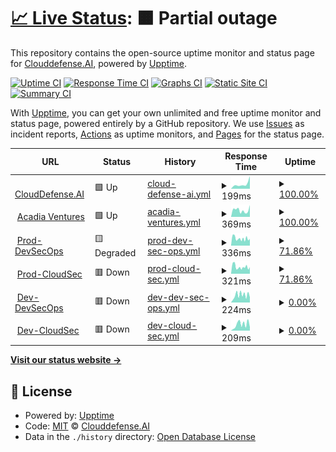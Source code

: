 # [📈 Live Status](https://Clouddefense.AI.github.io/upptime): <!--live status--> **🟧 Partial outage**

This repository contains the open-source uptime monitor and status page for [Clouddefense.AI](https://Clouddefense.AI.github.io/upptime), powered by [Upptime](https://github.com/upptime/upptime).

[![Uptime CI](https://github.com/Clouddefense.AI/upptime/workflows/Uptime%20CI/badge.svg)](https://github.com/Clouddefense.AI/upptime/actions?query=workflow%3A%22Uptime+CI%22)
[![Response Time CI](https://github.com/Clouddefense.AI/upptime/workflows/Response%20Time%20CI/badge.svg)](https://github.com/Clouddefense.AI/upptime/actions?query=workflow%3A%22Response+Time+CI%22)
[![Graphs CI](https://github.com/Clouddefense.AI/upptime/workflows/Graphs%20CI/badge.svg)](https://github.com/Clouddefense.AI/upptime/actions?query=workflow%3A%22Graphs+CI%22)
[![Static Site CI](https://github.com/Clouddefense.AI/upptime/workflows/Static%20Site%20CI/badge.svg)](https://github.com/Clouddefense.AI/upptime/actions?query=workflow%3A%22Static+Site+CI%22)
[![Summary CI](https://github.com/Clouddefense.AI/upptime/workflows/Summary%20CI/badge.svg)](https://github.com/Clouddefense.AI/upptime/actions?query=workflow%3A%22Summary+CI%22)

With [Upptime](https://upptime.js.org), you can get your own unlimited and free uptime monitor and status page, powered entirely by a GitHub repository. We use [Issues](https://github.com/Clouddefense.AI/upptime/issues) as incident reports, [Actions](https://github.com/Clouddefense.AI/upptime/actions) as uptime monitors, and [Pages](https://Clouddefense.AI.github.io/upptime) for the status page.

<!--start: status pages-->
<!-- This summary is generated by Upptime (https://github.com/upptime/upptime) -->
<!-- Do not edit this manually, your changes will be overwritten -->
<!-- prettier-ignore -->
| URL | Status | History | Response Time | Uptime |
| --- | ------ | ------- | ------------- | ------ |
| <img alt="" src="https://icons.duckduckgo.com/ip3/www.clouddefense.ai.ico" height="13"> [CloudDefense.AI](https://www.clouddefense.ai) | 🟩 Up | [cloud-defense-ai.yml](https://github.com/CloudDefenseAI/upptime/commits/HEAD/history/cloud-defense-ai.yml) | <details><summary><img alt="Response time graph" src="./graphs/cloud-defense-ai/response-time-week.png" height="20"> 199ms</summary><br><a href="https://upptime.clouddefenseai.com/history/cloud-defense-ai"><img alt="Response time 199" src="https://img.shields.io/endpoint?url=https%3A%2F%2Fraw.githubusercontent.com%2FCloudDefenseAI%2Fupptime%2FHEAD%2Fapi%2Fcloud-defense-ai%2Fresponse-time.json"></a><br><a href="https://upptime.clouddefenseai.com/history/cloud-defense-ai"><img alt="24-hour response time 253" src="https://img.shields.io/endpoint?url=https%3A%2F%2Fraw.githubusercontent.com%2FCloudDefenseAI%2Fupptime%2FHEAD%2Fapi%2Fcloud-defense-ai%2Fresponse-time-day.json"></a><br><a href="https://upptime.clouddefenseai.com/history/cloud-defense-ai"><img alt="7-day response time 199" src="https://img.shields.io/endpoint?url=https%3A%2F%2Fraw.githubusercontent.com%2FCloudDefenseAI%2Fupptime%2FHEAD%2Fapi%2Fcloud-defense-ai%2Fresponse-time-week.json"></a><br><a href="https://upptime.clouddefenseai.com/history/cloud-defense-ai"><img alt="30-day response time 199" src="https://img.shields.io/endpoint?url=https%3A%2F%2Fraw.githubusercontent.com%2FCloudDefenseAI%2Fupptime%2FHEAD%2Fapi%2Fcloud-defense-ai%2Fresponse-time-month.json"></a><br><a href="https://upptime.clouddefenseai.com/history/cloud-defense-ai"><img alt="1-year response time 199" src="https://img.shields.io/endpoint?url=https%3A%2F%2Fraw.githubusercontent.com%2FCloudDefenseAI%2Fupptime%2FHEAD%2Fapi%2Fcloud-defense-ai%2Fresponse-time-year.json"></a></details> | <details><summary><a href="https://upptime.clouddefenseai.com/history/cloud-defense-ai">100.00%</a></summary><a href="https://upptime.clouddefenseai.com/history/cloud-defense-ai"><img alt="All-time uptime 100.00%" src="https://img.shields.io/endpoint?url=https%3A%2F%2Fraw.githubusercontent.com%2FCloudDefenseAI%2Fupptime%2FHEAD%2Fapi%2Fcloud-defense-ai%2Fuptime.json"></a><br><a href="https://upptime.clouddefenseai.com/history/cloud-defense-ai"><img alt="24-hour uptime 100.00%" src="https://img.shields.io/endpoint?url=https%3A%2F%2Fraw.githubusercontent.com%2FCloudDefenseAI%2Fupptime%2FHEAD%2Fapi%2Fcloud-defense-ai%2Fuptime-day.json"></a><br><a href="https://upptime.clouddefenseai.com/history/cloud-defense-ai"><img alt="7-day uptime 100.00%" src="https://img.shields.io/endpoint?url=https%3A%2F%2Fraw.githubusercontent.com%2FCloudDefenseAI%2Fupptime%2FHEAD%2Fapi%2Fcloud-defense-ai%2Fuptime-week.json"></a><br><a href="https://upptime.clouddefenseai.com/history/cloud-defense-ai"><img alt="30-day uptime 100.00%" src="https://img.shields.io/endpoint?url=https%3A%2F%2Fraw.githubusercontent.com%2FCloudDefenseAI%2Fupptime%2FHEAD%2Fapi%2Fcloud-defense-ai%2Fuptime-month.json"></a><br><a href="https://upptime.clouddefenseai.com/history/cloud-defense-ai"><img alt="1-year uptime 100.00%" src="https://img.shields.io/endpoint?url=https%3A%2F%2Fraw.githubusercontent.com%2FCloudDefenseAI%2Fupptime%2FHEAD%2Fapi%2Fcloud-defense-ai%2Fuptime-year.json"></a></details>
| <img alt="" src="https://icons.duckduckgo.com/ip3/acadia.ventures.ico" height="13"> [Acadia Ventures](https://acadia.ventures) | 🟩 Up | [acadia-ventures.yml](https://github.com/CloudDefenseAI/upptime/commits/HEAD/history/acadia-ventures.yml) | <details><summary><img alt="Response time graph" src="./graphs/acadia-ventures/response-time-week.png" height="20"> 369ms</summary><br><a href="https://upptime.clouddefenseai.com/history/acadia-ventures"><img alt="Response time 369" src="https://img.shields.io/endpoint?url=https%3A%2F%2Fraw.githubusercontent.com%2FCloudDefenseAI%2Fupptime%2FHEAD%2Fapi%2Facadia-ventures%2Fresponse-time.json"></a><br><a href="https://upptime.clouddefenseai.com/history/acadia-ventures"><img alt="24-hour response time 356" src="https://img.shields.io/endpoint?url=https%3A%2F%2Fraw.githubusercontent.com%2FCloudDefenseAI%2Fupptime%2FHEAD%2Fapi%2Facadia-ventures%2Fresponse-time-day.json"></a><br><a href="https://upptime.clouddefenseai.com/history/acadia-ventures"><img alt="7-day response time 369" src="https://img.shields.io/endpoint?url=https%3A%2F%2Fraw.githubusercontent.com%2FCloudDefenseAI%2Fupptime%2FHEAD%2Fapi%2Facadia-ventures%2Fresponse-time-week.json"></a><br><a href="https://upptime.clouddefenseai.com/history/acadia-ventures"><img alt="30-day response time 369" src="https://img.shields.io/endpoint?url=https%3A%2F%2Fraw.githubusercontent.com%2FCloudDefenseAI%2Fupptime%2FHEAD%2Fapi%2Facadia-ventures%2Fresponse-time-month.json"></a><br><a href="https://upptime.clouddefenseai.com/history/acadia-ventures"><img alt="1-year response time 369" src="https://img.shields.io/endpoint?url=https%3A%2F%2Fraw.githubusercontent.com%2FCloudDefenseAI%2Fupptime%2FHEAD%2Fapi%2Facadia-ventures%2Fresponse-time-year.json"></a></details> | <details><summary><a href="https://upptime.clouddefenseai.com/history/acadia-ventures">100.00%</a></summary><a href="https://upptime.clouddefenseai.com/history/acadia-ventures"><img alt="All-time uptime 100.00%" src="https://img.shields.io/endpoint?url=https%3A%2F%2Fraw.githubusercontent.com%2FCloudDefenseAI%2Fupptime%2FHEAD%2Fapi%2Facadia-ventures%2Fuptime.json"></a><br><a href="https://upptime.clouddefenseai.com/history/acadia-ventures"><img alt="24-hour uptime 100.00%" src="https://img.shields.io/endpoint?url=https%3A%2F%2Fraw.githubusercontent.com%2FCloudDefenseAI%2Fupptime%2FHEAD%2Fapi%2Facadia-ventures%2Fuptime-day.json"></a><br><a href="https://upptime.clouddefenseai.com/history/acadia-ventures"><img alt="7-day uptime 100.00%" src="https://img.shields.io/endpoint?url=https%3A%2F%2Fraw.githubusercontent.com%2FCloudDefenseAI%2Fupptime%2FHEAD%2Fapi%2Facadia-ventures%2Fuptime-week.json"></a><br><a href="https://upptime.clouddefenseai.com/history/acadia-ventures"><img alt="30-day uptime 100.00%" src="https://img.shields.io/endpoint?url=https%3A%2F%2Fraw.githubusercontent.com%2FCloudDefenseAI%2Fupptime%2FHEAD%2Fapi%2Facadia-ventures%2Fuptime-month.json"></a><br><a href="https://upptime.clouddefenseai.com/history/acadia-ventures"><img alt="1-year uptime 100.00%" src="https://img.shields.io/endpoint?url=https%3A%2F%2Fraw.githubusercontent.com%2FCloudDefenseAI%2Fupptime%2FHEAD%2Fapi%2Facadia-ventures%2Fuptime-year.json"></a></details>
| <img alt="" src="https://icons.duckduckgo.com/ip3/console.clouddefenseai.com.ico" height="13"> [Prod-DevSecOps](https://console.clouddefenseai.com/authentication/sign-in) | 🟨 Degraded | [prod-dev-sec-ops.yml](https://github.com/CloudDefenseAI/upptime/commits/HEAD/history/prod-dev-sec-ops.yml) | <details><summary><img alt="Response time graph" src="./graphs/prod-dev-sec-ops/response-time-week.png" height="20"> 336ms</summary><br><a href="https://upptime.clouddefenseai.com/history/prod-dev-sec-ops"><img alt="Response time 336" src="https://img.shields.io/endpoint?url=https%3A%2F%2Fraw.githubusercontent.com%2FCloudDefenseAI%2Fupptime%2FHEAD%2Fapi%2Fprod-dev-sec-ops%2Fresponse-time.json"></a><br><a href="https://upptime.clouddefenseai.com/history/prod-dev-sec-ops"><img alt="24-hour response time 336" src="https://img.shields.io/endpoint?url=https%3A%2F%2Fraw.githubusercontent.com%2FCloudDefenseAI%2Fupptime%2FHEAD%2Fapi%2Fprod-dev-sec-ops%2Fresponse-time-day.json"></a><br><a href="https://upptime.clouddefenseai.com/history/prod-dev-sec-ops"><img alt="7-day response time 336" src="https://img.shields.io/endpoint?url=https%3A%2F%2Fraw.githubusercontent.com%2FCloudDefenseAI%2Fupptime%2FHEAD%2Fapi%2Fprod-dev-sec-ops%2Fresponse-time-week.json"></a><br><a href="https://upptime.clouddefenseai.com/history/prod-dev-sec-ops"><img alt="30-day response time 336" src="https://img.shields.io/endpoint?url=https%3A%2F%2Fraw.githubusercontent.com%2FCloudDefenseAI%2Fupptime%2FHEAD%2Fapi%2Fprod-dev-sec-ops%2Fresponse-time-month.json"></a><br><a href="https://upptime.clouddefenseai.com/history/prod-dev-sec-ops"><img alt="1-year response time 336" src="https://img.shields.io/endpoint?url=https%3A%2F%2Fraw.githubusercontent.com%2FCloudDefenseAI%2Fupptime%2FHEAD%2Fapi%2Fprod-dev-sec-ops%2Fresponse-time-year.json"></a></details> | <details><summary><a href="https://upptime.clouddefenseai.com/history/prod-dev-sec-ops">71.86%</a></summary><a href="https://upptime.clouddefenseai.com/history/prod-dev-sec-ops"><img alt="All-time uptime 71.86%" src="https://img.shields.io/endpoint?url=https%3A%2F%2Fraw.githubusercontent.com%2FCloudDefenseAI%2Fupptime%2FHEAD%2Fapi%2Fprod-dev-sec-ops%2Fuptime.json"></a><br><a href="https://upptime.clouddefenseai.com/history/prod-dev-sec-ops"><img alt="24-hour uptime 71.86%" src="https://img.shields.io/endpoint?url=https%3A%2F%2Fraw.githubusercontent.com%2FCloudDefenseAI%2Fupptime%2FHEAD%2Fapi%2Fprod-dev-sec-ops%2Fuptime-day.json"></a><br><a href="https://upptime.clouddefenseai.com/history/prod-dev-sec-ops"><img alt="7-day uptime 71.86%" src="https://img.shields.io/endpoint?url=https%3A%2F%2Fraw.githubusercontent.com%2FCloudDefenseAI%2Fupptime%2FHEAD%2Fapi%2Fprod-dev-sec-ops%2Fuptime-week.json"></a><br><a href="https://upptime.clouddefenseai.com/history/prod-dev-sec-ops"><img alt="30-day uptime 71.86%" src="https://img.shields.io/endpoint?url=https%3A%2F%2Fraw.githubusercontent.com%2FCloudDefenseAI%2Fupptime%2FHEAD%2Fapi%2Fprod-dev-sec-ops%2Fuptime-month.json"></a><br><a href="https://upptime.clouddefenseai.com/history/prod-dev-sec-ops"><img alt="1-year uptime 71.86%" src="https://img.shields.io/endpoint?url=https%3A%2F%2Fraw.githubusercontent.com%2FCloudDefenseAI%2Fupptime%2FHEAD%2Fapi%2Fprod-dev-sec-ops%2Fuptime-year.json"></a></details>
| <img alt="" src="https://icons.duckduckgo.com/ip3/acs-us.clouddefenseai.com.ico" height="13"> [Prod-CloudSec](https://acs-us.clouddefenseai.com/auth/login) | 🟥 Down | [prod-cloud-sec.yml](https://github.com/CloudDefenseAI/upptime/commits/HEAD/history/prod-cloud-sec.yml) | <details><summary><img alt="Response time graph" src="./graphs/prod-cloud-sec/response-time-week.png" height="20"> 321ms</summary><br><a href="https://upptime.clouddefenseai.com/history/prod-cloud-sec"><img alt="Response time 321" src="https://img.shields.io/endpoint?url=https%3A%2F%2Fraw.githubusercontent.com%2FCloudDefenseAI%2Fupptime%2FHEAD%2Fapi%2Fprod-cloud-sec%2Fresponse-time.json"></a><br><a href="https://upptime.clouddefenseai.com/history/prod-cloud-sec"><img alt="24-hour response time 321" src="https://img.shields.io/endpoint?url=https%3A%2F%2Fraw.githubusercontent.com%2FCloudDefenseAI%2Fupptime%2FHEAD%2Fapi%2Fprod-cloud-sec%2Fresponse-time-day.json"></a><br><a href="https://upptime.clouddefenseai.com/history/prod-cloud-sec"><img alt="7-day response time 321" src="https://img.shields.io/endpoint?url=https%3A%2F%2Fraw.githubusercontent.com%2FCloudDefenseAI%2Fupptime%2FHEAD%2Fapi%2Fprod-cloud-sec%2Fresponse-time-week.json"></a><br><a href="https://upptime.clouddefenseai.com/history/prod-cloud-sec"><img alt="30-day response time 321" src="https://img.shields.io/endpoint?url=https%3A%2F%2Fraw.githubusercontent.com%2FCloudDefenseAI%2Fupptime%2FHEAD%2Fapi%2Fprod-cloud-sec%2Fresponse-time-month.json"></a><br><a href="https://upptime.clouddefenseai.com/history/prod-cloud-sec"><img alt="1-year response time 321" src="https://img.shields.io/endpoint?url=https%3A%2F%2Fraw.githubusercontent.com%2FCloudDefenseAI%2Fupptime%2FHEAD%2Fapi%2Fprod-cloud-sec%2Fresponse-time-year.json"></a></details> | <details><summary><a href="https://upptime.clouddefenseai.com/history/prod-cloud-sec">71.86%</a></summary><a href="https://upptime.clouddefenseai.com/history/prod-cloud-sec"><img alt="All-time uptime 71.86%" src="https://img.shields.io/endpoint?url=https%3A%2F%2Fraw.githubusercontent.com%2FCloudDefenseAI%2Fupptime%2FHEAD%2Fapi%2Fprod-cloud-sec%2Fuptime.json"></a><br><a href="https://upptime.clouddefenseai.com/history/prod-cloud-sec"><img alt="24-hour uptime 71.86%" src="https://img.shields.io/endpoint?url=https%3A%2F%2Fraw.githubusercontent.com%2FCloudDefenseAI%2Fupptime%2FHEAD%2Fapi%2Fprod-cloud-sec%2Fuptime-day.json"></a><br><a href="https://upptime.clouddefenseai.com/history/prod-cloud-sec"><img alt="7-day uptime 71.86%" src="https://img.shields.io/endpoint?url=https%3A%2F%2Fraw.githubusercontent.com%2FCloudDefenseAI%2Fupptime%2FHEAD%2Fapi%2Fprod-cloud-sec%2Fuptime-week.json"></a><br><a href="https://upptime.clouddefenseai.com/history/prod-cloud-sec"><img alt="30-day uptime 71.86%" src="https://img.shields.io/endpoint?url=https%3A%2F%2Fraw.githubusercontent.com%2FCloudDefenseAI%2Fupptime%2FHEAD%2Fapi%2Fprod-cloud-sec%2Fuptime-month.json"></a><br><a href="https://upptime.clouddefenseai.com/history/prod-cloud-sec"><img alt="1-year uptime 71.86%" src="https://img.shields.io/endpoint?url=https%3A%2F%2Fraw.githubusercontent.com%2FCloudDefenseAI%2Fupptime%2FHEAD%2Fapi%2Fprod-cloud-sec%2Fuptime-year.json"></a></details>
| <img alt="" src="https://icons.duckduckgo.com/ip3/dev.clouddefenseai.com.ico" height="13"> [Dev-DevSecOps](https://dev.clouddefenseai.com/authentication/sign-in) | 🟥 Down | [dev-dev-sec-ops.yml](https://github.com/CloudDefenseAI/upptime/commits/HEAD/history/dev-dev-sec-ops.yml) | <details><summary><img alt="Response time graph" src="./graphs/dev-dev-sec-ops/response-time-week.png" height="20"> 224ms</summary><br><a href="https://upptime.clouddefenseai.com/history/dev-dev-sec-ops"><img alt="Response time 224" src="https://img.shields.io/endpoint?url=https%3A%2F%2Fraw.githubusercontent.com%2FCloudDefenseAI%2Fupptime%2FHEAD%2Fapi%2Fdev-dev-sec-ops%2Fresponse-time.json"></a><br><a href="https://upptime.clouddefenseai.com/history/dev-dev-sec-ops"><img alt="24-hour response time 224" src="https://img.shields.io/endpoint?url=https%3A%2F%2Fraw.githubusercontent.com%2FCloudDefenseAI%2Fupptime%2FHEAD%2Fapi%2Fdev-dev-sec-ops%2Fresponse-time-day.json"></a><br><a href="https://upptime.clouddefenseai.com/history/dev-dev-sec-ops"><img alt="7-day response time 224" src="https://img.shields.io/endpoint?url=https%3A%2F%2Fraw.githubusercontent.com%2FCloudDefenseAI%2Fupptime%2FHEAD%2Fapi%2Fdev-dev-sec-ops%2Fresponse-time-week.json"></a><br><a href="https://upptime.clouddefenseai.com/history/dev-dev-sec-ops"><img alt="30-day response time 224" src="https://img.shields.io/endpoint?url=https%3A%2F%2Fraw.githubusercontent.com%2FCloudDefenseAI%2Fupptime%2FHEAD%2Fapi%2Fdev-dev-sec-ops%2Fresponse-time-month.json"></a><br><a href="https://upptime.clouddefenseai.com/history/dev-dev-sec-ops"><img alt="1-year response time 224" src="https://img.shields.io/endpoint?url=https%3A%2F%2Fraw.githubusercontent.com%2FCloudDefenseAI%2Fupptime%2FHEAD%2Fapi%2Fdev-dev-sec-ops%2Fresponse-time-year.json"></a></details> | <details><summary><a href="https://upptime.clouddefenseai.com/history/dev-dev-sec-ops">0.00%</a></summary><a href="https://upptime.clouddefenseai.com/history/dev-dev-sec-ops"><img alt="All-time uptime 0.00%" src="https://img.shields.io/endpoint?url=https%3A%2F%2Fraw.githubusercontent.com%2FCloudDefenseAI%2Fupptime%2FHEAD%2Fapi%2Fdev-dev-sec-ops%2Fuptime.json"></a><br><a href="https://upptime.clouddefenseai.com/history/dev-dev-sec-ops"><img alt="24-hour uptime 0.00%" src="https://img.shields.io/endpoint?url=https%3A%2F%2Fraw.githubusercontent.com%2FCloudDefenseAI%2Fupptime%2FHEAD%2Fapi%2Fdev-dev-sec-ops%2Fuptime-day.json"></a><br><a href="https://upptime.clouddefenseai.com/history/dev-dev-sec-ops"><img alt="7-day uptime 0.00%" src="https://img.shields.io/endpoint?url=https%3A%2F%2Fraw.githubusercontent.com%2FCloudDefenseAI%2Fupptime%2FHEAD%2Fapi%2Fdev-dev-sec-ops%2Fuptime-week.json"></a><br><a href="https://upptime.clouddefenseai.com/history/dev-dev-sec-ops"><img alt="30-day uptime 0.00%" src="https://img.shields.io/endpoint?url=https%3A%2F%2Fraw.githubusercontent.com%2FCloudDefenseAI%2Fupptime%2FHEAD%2Fapi%2Fdev-dev-sec-ops%2Fuptime-month.json"></a><br><a href="https://upptime.clouddefenseai.com/history/dev-dev-sec-ops"><img alt="1-year uptime 0.00%" src="https://img.shields.io/endpoint?url=https%3A%2F%2Fraw.githubusercontent.com%2FCloudDefenseAI%2Fupptime%2FHEAD%2Fapi%2Fdev-dev-sec-ops%2Fuptime-year.json"></a></details>
| <img alt="" src="https://icons.duckduckgo.com/ip3/acs-dev.clouddefenseai.com.ico" height="13"> [Dev-CloudSec](https://acs-dev.clouddefenseai.com/auth/login) | 🟥 Down | [dev-cloud-sec.yml](https://github.com/CloudDefenseAI/upptime/commits/HEAD/history/dev-cloud-sec.yml) | <details><summary><img alt="Response time graph" src="./graphs/dev-cloud-sec/response-time-week.png" height="20"> 209ms</summary><br><a href="https://upptime.clouddefenseai.com/history/dev-cloud-sec"><img alt="Response time 209" src="https://img.shields.io/endpoint?url=https%3A%2F%2Fraw.githubusercontent.com%2FCloudDefenseAI%2Fupptime%2FHEAD%2Fapi%2Fdev-cloud-sec%2Fresponse-time.json"></a><br><a href="https://upptime.clouddefenseai.com/history/dev-cloud-sec"><img alt="24-hour response time 209" src="https://img.shields.io/endpoint?url=https%3A%2F%2Fraw.githubusercontent.com%2FCloudDefenseAI%2Fupptime%2FHEAD%2Fapi%2Fdev-cloud-sec%2Fresponse-time-day.json"></a><br><a href="https://upptime.clouddefenseai.com/history/dev-cloud-sec"><img alt="7-day response time 209" src="https://img.shields.io/endpoint?url=https%3A%2F%2Fraw.githubusercontent.com%2FCloudDefenseAI%2Fupptime%2FHEAD%2Fapi%2Fdev-cloud-sec%2Fresponse-time-week.json"></a><br><a href="https://upptime.clouddefenseai.com/history/dev-cloud-sec"><img alt="30-day response time 209" src="https://img.shields.io/endpoint?url=https%3A%2F%2Fraw.githubusercontent.com%2FCloudDefenseAI%2Fupptime%2FHEAD%2Fapi%2Fdev-cloud-sec%2Fresponse-time-month.json"></a><br><a href="https://upptime.clouddefenseai.com/history/dev-cloud-sec"><img alt="1-year response time 209" src="https://img.shields.io/endpoint?url=https%3A%2F%2Fraw.githubusercontent.com%2FCloudDefenseAI%2Fupptime%2FHEAD%2Fapi%2Fdev-cloud-sec%2Fresponse-time-year.json"></a></details> | <details><summary><a href="https://upptime.clouddefenseai.com/history/dev-cloud-sec">0.00%</a></summary><a href="https://upptime.clouddefenseai.com/history/dev-cloud-sec"><img alt="All-time uptime 0.00%" src="https://img.shields.io/endpoint?url=https%3A%2F%2Fraw.githubusercontent.com%2FCloudDefenseAI%2Fupptime%2FHEAD%2Fapi%2Fdev-cloud-sec%2Fuptime.json"></a><br><a href="https://upptime.clouddefenseai.com/history/dev-cloud-sec"><img alt="24-hour uptime 0.00%" src="https://img.shields.io/endpoint?url=https%3A%2F%2Fraw.githubusercontent.com%2FCloudDefenseAI%2Fupptime%2FHEAD%2Fapi%2Fdev-cloud-sec%2Fuptime-day.json"></a><br><a href="https://upptime.clouddefenseai.com/history/dev-cloud-sec"><img alt="7-day uptime 0.00%" src="https://img.shields.io/endpoint?url=https%3A%2F%2Fraw.githubusercontent.com%2FCloudDefenseAI%2Fupptime%2FHEAD%2Fapi%2Fdev-cloud-sec%2Fuptime-week.json"></a><br><a href="https://upptime.clouddefenseai.com/history/dev-cloud-sec"><img alt="30-day uptime 0.00%" src="https://img.shields.io/endpoint?url=https%3A%2F%2Fraw.githubusercontent.com%2FCloudDefenseAI%2Fupptime%2FHEAD%2Fapi%2Fdev-cloud-sec%2Fuptime-month.json"></a><br><a href="https://upptime.clouddefenseai.com/history/dev-cloud-sec"><img alt="1-year uptime 0.00%" src="https://img.shields.io/endpoint?url=https%3A%2F%2Fraw.githubusercontent.com%2FCloudDefenseAI%2Fupptime%2FHEAD%2Fapi%2Fdev-cloud-sec%2Fuptime-year.json"></a></details>

<!--end: status pages-->

[**Visit our status website →**](https://ClouddefenseAI.github.io/upptime)

## 📄 License

- Powered by: [Upptime](https://github.com/upptime/upptime)
- Code: [MIT](./LICENSE) © [Clouddefense.AI](https://Clouddefense.AI.github.io/upptime)
- Data in the `./history` directory: [Open Database License](https://opendatacommons.org/licenses/odbl/1-0/)
